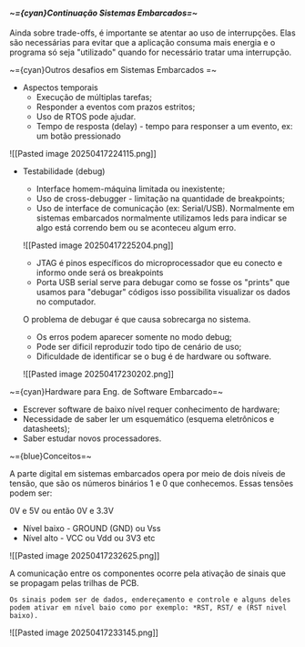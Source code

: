 
####                                            *~={cyan}Continuação Sistemas Embarcados=~*

Ainda sobre trade-offs, é importante se atentar ao uso de interrupções. Elas são necessárias para evitar que a aplicação consuma mais energia e o programa só seja "utilizado" quando for necessário tratar uma interrupção.

~={cyan}Outros desafios em Sistemas Embarcados
=~
-  Aspectos temporais
	-  Execução de múltiplas tarefas;
	-  Responder a eventos com prazos estritos;
	-  Uso de RTOS pode ajudar.
	-  Tempo de resposta (delay) - tempo para responser a um evento, ex: um botão pressionado

![[Pasted image 20250417224115.png]]


-  Testabilidade (debug)
	-  Interface homem-máquina limitada ou inexistente;
	-  Uso de cross-debugger - limitação na quantidade de breakpoints;
	-  Uso de interface de comunicação (ex: Serial/USB).
	Normalmente em sistemas embarcados normalmente utilizamos leds para indicar se algo está correndo bem ou se aconteceu algum erro.

	![[Pasted image 20250417225204.png]]

	-  JTAG é pinos específicos do microprocessador que eu conecto e informo onde será os breakpoints
	-  Porta USB serial serve para debugar como se fosse os "prints" que usamos para "debugar" códigos isso possibilita visualizar os dados no computador.

	O problema de debugar é que causa sobrecarga no sistema.
	-  Os erros podem aparecer somente no modo debug;
	-  Pode ser dificil reproduzir todo tipo de cenário de uso;
	-  Dificuldade de identificar se o bug é de hardware ou software.

	![[Pasted image 20250417230202.png]]

~={cyan}Hardware para Eng. de Software Embarcado=~

-  Escrever software de baixo nível requer conhecimento de hardware;
-  Necessidade de saber ler um esquemático (esquema eletrônicos e datasheets);
-  Saber estudar novos processadores.

~={blue}Conceitos=~

A parte digital em sistemas embarcados opera por meio de dois níveis de tensão, que são os números binários 1 e 0 que conhecemos. Essas tensões podem ser:

0V e 5V ou então 0V e 3.3V

-  Nível baixo - GROUND (GND) ou Vss
-  Nível alto - VCC ou Vdd ou 3V3 etc

![[Pasted image 20250417232625.png]]

A comunicação entre os componentes ocorre pela ativação de sinais que se propagam pelas trilhas de PCB.

	Os sinais podem ser de dados, endereçamento e controle e alguns deles podem ativar em nível baio como por exemplo: *RST, RST/ e (RST nivel baixo).

![[Pasted image 20250417233145.png]]

































